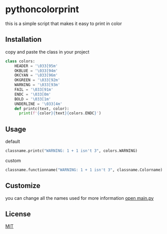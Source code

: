 # pythoncolorprint

this is a simple script that makes it easy to print in color

## Installation

copy and paste the class in your project
```python
class colors:
    HEADER = '\033[95m'
    OKBLUE = '\033[94m'
    OKCYAN = '\033[96m'
    OKGREEN = '\033[92m'
    WARNING = '\033[93m'
    FAIL = '\033[91m'
    ENDC = '\033[0m'
    BOLD = '\033[1m'
    UNDERLINE = '\033[4m'
    def printc(text, color):
      print(f'{color}{text}{colors.ENDC}')
```

## Usage
default
```python
classname.printc("WARNING: 1 + 1 isn't 3", colors.WARNING)
```
custom
```python
classname.functionname("WARNING: 1 + 1 isn't 3", classname.Colorname)
```
## Customize
you can change all the names used for more information [open main.py](main.py)

## License
[MIT](https://choosealicense.com/licenses/mit/)
